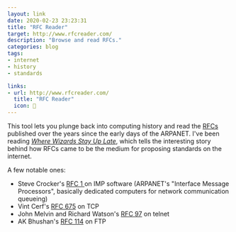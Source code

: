 ```yaml
---
layout: link
date: 2020-02-23 23:23:31
title: "RFC Reader"
target: http://www.rfcreader.com/
description: "Browse and read RFCs."
categories: blog
tags:
- internet
- history
- standards

links:
- url: http://www.rfcreader.com/
  title: "RFC Reader"
  icon: 📄
---
```


This tool lets you plunge back into computing history and read the [RFCs](https://en.wikipedia.org/wiki/Request_for_Comments "RFCs") published over the years since the early days of the ARPANET. I've been reading _[Where Wizards Stay Up Late](https://www.goodreads.com/book/show/281818.Where_Wizards_Stay_Up_Late "Where Wizards Stay Up Late")_, which tells the interesting story behind how RFCs came to be the medium for proposing standards on the internet.

A few notable ones:

* Steve Crocker's [RFC 1 ](http://www.rfcreader.com/#rfc1 "RFC 1")on IMP software (ARPANET's "Interface Message Processors", basically dedicated computers for network communication queueing)
* Vint Cerf's [RFC 675](http://www.rfcreader.com/#rfc675 "RFC 675") on TCP
* John Melvin and Richard Watson's [RFC 97](http://www.rfcreader.com/#rfc97 "RFC 97") on telnet
* AK Bhushan's [RFC 114](http://www.rfcreader.com/#rfc114 "RFC 114") on FTP
